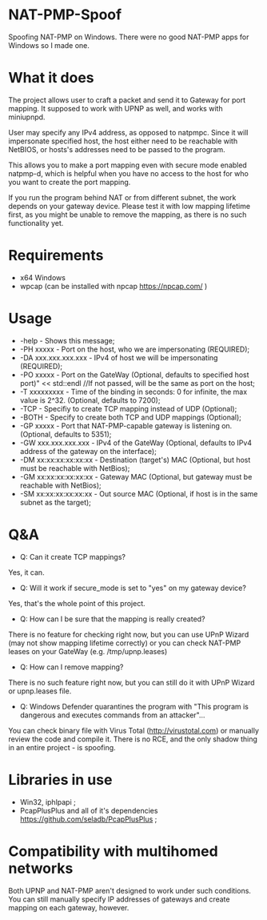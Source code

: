 # NAT-PMP-Spoof
Spoofing NAT-PMP on Windows. There were no good NAT-PMP apps for Windows so I made one.

# What it does
The project allows user to craft a packet and send it to Gateway for port mapping. It supposed to work with UPNP as well, and works with miniupnpd.

User may specify any IPv4 address, as opposed to natpmpc. Since it will impersonate specified host, the host either need to be reachable with NetBIOS, or hosts's addresses need to be passed to the program.

This allows you to make a port mapping even with  secure mode enabled natpmp-d, which is helpful when you have no access to the host for who you want to create the port mapping.

If you run the program behind NAT or from different subnet, the work depends on your gateway device. Please test it with low mapping lifetime first, as you might be unable to remove the mapping, as there is no such functionality yet.

# Requirements
* x64 Windows 
* wpcap (can be installed with npcap https://npcap.com/ )


# Usage
* -help  - Shows this message;
* -PH xxxxx  -  Port on the host, who we are impersonating (REQUIRED);
* -DA xxx.xxx.xxx.xxx  - IPv4 of host we will be impersonating (REQUIRED);
* -PO xxxxx  - Port on the GateWay (Optional, defaults to specified host port)" << std::endl //If not passed, will be the same as port on the host;
* -T xxxxxxxxx  - Time of the binding in seconds: 0 for infinite, the max value is 2^32. (Optional, defaults to 7200);
* -TCP  - Specifiy to create TCP mapping instead of UDP (Optional);
* -BOTH  - Specify to create both TCP and UDP mappings (Optional);
* -GP xxxxx  - Port that NAT-PMP-capable gateway is listening on. (Optional, defaults to 5351);
* -GW xxx.xxx.xxx.xxx  - IPv4 of the GateWay (Optional, defaults to IPv4 address of the gateway on the interface);
* -DM xx:xx:xx:xx:xx:xx  - Destination (target's) MAC (Optional, but host must be reachable with NetBios);
* -GM xx:xx:xx:xx:xx:xx  - Gateway MAC (Optional, but gateway must be reachable with NetBios);
* -SM xx:xx:xx:xx:xx:xx - Out source MAC (Optional, if host is in the same subnet as the target);


# Q&A
* Q: Can it create TCP mappings? 

Yes, it can.
* Q: Will it work if secure_mode is set to "yes" on my gateway device?

Yes, that's the whole point of this project.
* Q: How can I be sure that the mapping is really created?

There is no feature for checking right now, but you can use UPnP Wizard (may not show mapping lifetime correctly) or you can check NAT-PMP leases on your GateWay (e.g. /tmp/upnp.leases)
* Q: How can I remove mapping?

There is no such feature right now, but you can still do it with UPnP Wizard or upnp.leases file.
* Q: Windows Defender quarantines the program with "This program is dangerous and executes commands from an attacker"...

You can check binary file with Virus Total (http://virustotal.com) or manually review the code and compile it. There is no RCE, and the only shadow thing in an entire project - is spoofing.

# Libraries in use
* Win32, iphlpapi ;
* PcapPlusPlus and all of it's dependencies https://github.com/seladb/PcapPlusPlus ;

# Compatibility with multihomed networks
Both UPNP and NAT-PMP aren't designed to work under such conditions. You can still manually specify IP addresses of gateways and create mapping on each gateway, however.
